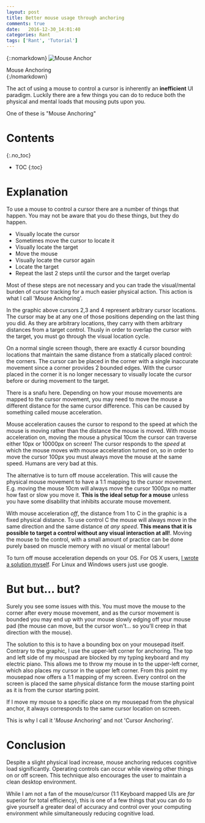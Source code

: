 ```yaml
---
layout: post
title: Better mouse usage through anchoring
comments: true
date:   2016-12-30_14:01:40 
categories: Rant
tags: ['Rant', 'Tutorial']
---
```


{::nomarkdown}
  <img src="/assets/Random/MouseAnchor.png" alt="Mouse Anchor">
  <div class="image-caption">Mouse Anchoring</div>
{:/nomarkdown}

The act of using a mouse to control a cursor is inherently an __inefficient__ UI paradigm. Luckily there are a few things you can do to reduce both the physical and mental loads that mousing puts upon you.

One of these is "Mouse Anchoring"

<!--more-->

# Contents
{:.no_toc}
* TOC
{:toc}

# Explanation

To use a mouse to control a cursor there are a number of things that happen. You may not be aware that you do these things, but they do happen.

* Visually locate the cursor
* Sometimes move the cursor to locate it
* Visually locate the target
* Move the mouse
* Visually locate the cursor again
* Locate the target
* Repeat the last 2 steps until the cursor and the target overlap

Most of these steps are not necessary and you can trade the visual/mental burden of cursor tracking for a much easier physical action. This action is what I call 'Mouse Anchoring'.

In the graphic above cursors 2,3 and 4 represent arbitrary cursor locations. The cursor may be at any one of those positions depending on the last thing you did. As they are arbitrary locations, they carry with them arbitrary distances from a target control. Thusly in order to overlap the cursor with the target, you must go through the visual location cycle.

On a normal single screen though, there are exactly 4 cursor bounding locations that maintain the same distance from a statically placed control: the corners. The cursor can be placed in the corner with a single inaccurate movement since a corner provides 2 bounded edges. With the cursor placed in the corner it is no longer necessary to visually locate the cursor before or during movement to the target.

There is a snafu here. Depending on how your mouse movements are mapped to the cursor movement, you may need to move the mouse a different distance for the same cursor difference. This can be caused by something called mouse acceleration.

Mouse acceleration causes the cursor to respond to the speed at which the mouse is moving rather than the distance the mouse is moved. With mouse acceleration on, moving the mouse a physical 10cm the cursor can traverse either 10px or 10000px on screen! The cursor responds to the _speed_ at which the mouse moves with mouse acceleration turned on, so in order to move the cursor 100px you must always move the mouse at the same speed. Humans are very bad at this.

The alternative is to turn off mouse acceleration. This will cause the physical mouse movement to have a 1:1 mapping to the cursor movement. E.g. moving the mouse 10cm will always move the cursor 1000px no matter how fast or slow you move it. __This is the ideal setup for a mouse__ unless you have some disability that inhibits accurate mouse movement.

With mouse acceleration _off_, the distance from 1 to C in the graphic is a fixed physical distance. To use control C the mouse will always move in the same direction and the same distance _at any speed_. __This means that it is possible to target a control without any visual interaction at all!__. Moving the mouse to the control, with a small amount of practice can be done purely based on muscle memory with no visual or mental labour!

To turn off mouse acceleration depends on your OS. For OS X users, [I wrote a solution myself](http://www.teamliquid.net/forum/tech-support/194668-mac-mouse-woes-be-gone). For Linux and Windows users just use google.

# But but... but?

Surely you see some issues with this. You must move the mouse to the corner after every mouse movement, and as the cursor movement is bounded you may end up with your mouse slowly edging off your mouse pad (the mouse can move, but the cursor won't... so you'll creep in that direction with the mouse).

The solution to this is to have a bounding box on your mousepad itself. Contrary to the graphic, I use the upper-left corner for anchoring. The top and left side of my mouspad are blocked by my typing keyboard and my electric piano. This allows me to throw my mouse in to the upper-left corner, which also places my cursor in the upper left corner. From this point my mousepad now offers a 1:1 mapping of my screen. Every control on the screen is placed the same physical distance form the mouse starting point as it is from the cursor starting point.

If I move my mouse to a specific place on my mousepad from the physical anchor, it always corresponds to the same cursor location on screen.

This is why I call it '_Mouse_ Anchoring' and not 'Cursor Anchoring'.

# Conclusion

Despite a slight physical load increase, mouse anchoring reduces cognitive load significantly. Operating controls can occur while viewing other things on or off screen. This technique also encourages the user to maintain a clean desktop environment.

While I am not a fan of the mouse/cursor (1:1 Keyboard mapped UIs are _far_ superior for total efficiency), this is one of a few things that you can do to give yourself a greater deal of accuracy and control over your computing environment while simultaneously reducing cognitive load.





